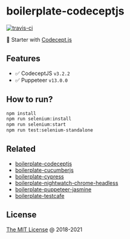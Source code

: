 # boilerplate-codeceptjs

[![travis-ci](https://img.shields.io/travis/piecioshka/boilerplate-codeceptjs.svg)](https://travis-ci.org/piecioshka/boilerplate-codeceptjs)

🍴 Starter with [Codecept.js](https://codecept.io/)

## Features

* :white_check_mark: CodeceptJS `v3.2.2`
* :white_check_mark: Puppeteer `v13.0.0`

## How to run?

```bash
npm install
npm run selenium:install
npm run selenium:start
npm run test:selenium-standalone
```

## Related

* [boilerplate-codeceptjs](https://github.com/piecioshka/boilerplate-codeceptjs)
* [boilerplate-cucumberjs](https://github.com/piecioshka/boilerplate-cucumberjs)
* [boilerplate-cypress](https://github.com/piecioshka/boilerplate-cypress)
* [boilerplate-nightwatch-chrome-headless](https://github.com/piecioshka/boilerplate-nightwatch-chrome-headless)
* [boilerplate-puppeteer-jasmine](https://github.com/piecioshka/boilerplate-puppeteer-jasmine)
* [boilerplate-testcafe](https://github.com/piecioshka/boilerplate-testcafe)

## License

[The MIT License](https://piecioshka.mit-license.org) @ 2018-2021
